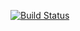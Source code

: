 [![Build Status](https://travis-ci.org/mailoptin/advanceanalytics.svg?branch=master)](https://travis-ci.org/mailoptin/advanceanalytics)